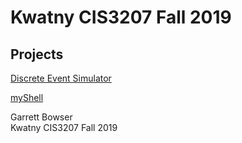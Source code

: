 # Kwatny CIS3207 Fall 2019

## Projects

[Discrete Event Simulator](https://github.com/tuh37046/CIS3207/tree/master/P1_Discrete_Event_Simulator) <br>

[myShell](https://github.com/tuh37046/CIS3207/tree/master/P2_myShell) 


Garrett Bowser <br>
Kwatny CIS3207 Fall 2019
